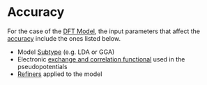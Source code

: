 # Accuracy 

For the case of the [DFT Model](overview.md), the input parameters that affect the [accuracy](../accuracy.md) include the ones listed below.

- Model [Subtype](parameters.md#subtype) (e.g. LDA or GGA)
- Electronic [exchange and correlation functional](parameters.md#functional) used in the pseudopotentials 
- [Refiners](parameters.md#refiners) applied to the model
